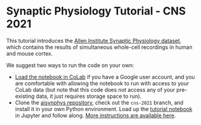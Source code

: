 Synaptic Physiology Tutorial - CNS 2021
=======================================

This tutorial introduces the [Allen Institute Synaptic Physiology dataset](http://portal.brain-map.org/explore/connectivity/synaptic-physiology), which contains the results of simultaneous whole-cell recordings in human and mouse cortex.

We suggest two ways to run the code on your own:

* [Load the notebook in CoLab](https://colab.research.google.com/github/AllenInstitute/CNS_2021/blob/main/1_Synaptic_Physiology/SynPhys_Tutorial.ipynb) if you have a Google user account, and you are comfortable with allowing the notebook to run with access to your CoLab data (but note that this code does *not* access any of your pre-existing data, it just requires storage space to run).
* Clone the [aisynphys repository](https://github.com/AllenInstitute/aisynphys/tree/cns-2021), check out the `cns-2021` branch, and install it in your own Python environment. Load up the [tutorial notebook](https://github.com/AllenInstitute/aisynphys/blob/cns-2021/doc/tutorial.ipynb) in Jupyter and follow along. [More instructions are available here](https://aisynphys.readthedocs.io/en/latest/installation.html). 
